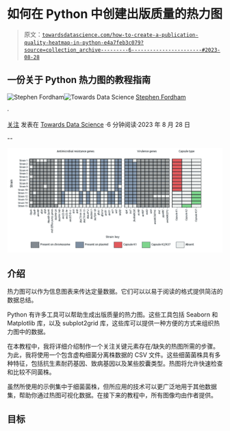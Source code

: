 # 如何在 Python 中创建出版质量的热力图

> 原文：[`towardsdatascience.com/how-to-create-a-publication-quality-heatmap-in-python-e4a7feb3c079?source=collection_archive---------6-----------------------#2023-08-28`](https://towardsdatascience.com/how-to-create-a-publication-quality-heatmap-in-python-e4a7feb3c079?source=collection_archive---------6-----------------------#2023-08-28)

## 一份关于 Python 热力图的教程指南

[](https://medium.com/@stephenfordham?source=post_page-----e4a7feb3c079--------------------------------)![Stephen Fordham](https://medium.com/@stephenfordham?source=post_page-----e4a7feb3c079--------------------------------)[](https://towardsdatascience.com/?source=post_page-----e4a7feb3c079--------------------------------)![Towards Data Science](https://towardsdatascience.com/?source=post_page-----e4a7feb3c079--------------------------------) [Stephen Fordham](https://medium.com/@stephenfordham?source=post_page-----e4a7feb3c079--------------------------------)

·

[关注](https://medium.com/m/signin?actionUrl=https%3A%2F%2Fmedium.com%2F_%2Fsubscribe%2Fuser%2F5d3f46276e7e&operation=register&redirect=https%3A%2F%2Ftowardsdatascience.com%2Fhow-to-create-a-publication-quality-heatmap-in-python-e4a7feb3c079&user=Stephen+Fordham&userId=5d3f46276e7e&source=post_page-5d3f46276e7e----e4a7feb3c079---------------------post_header-----------) 发表在 [Towards Data Science](https://towardsdatascience.com/?source=post_page-----e4a7feb3c079--------------------------------) ·6 分钟阅读·2023 年 8 月 28 日[](https://medium.com/m/signin?actionUrl=https%3A%2F%2Fmedium.com%2F_%2Fvote%2Ftowards-data-science%2Fe4a7feb3c079&operation=register&redirect=https%3A%2F%2Ftowardsdatascience.com%2Fhow-to-create-a-publication-quality-heatmap-in-python-e4a7feb3c079&user=Stephen+Fordham&userId=5d3f46276e7e&source=-----e4a7feb3c079---------------------clap_footer-----------)

--

[](https://medium.com/m/signin?actionUrl=https%3A%2F%2Fmedium.com%2F_%2Fbookmark%2Fp%2Fe4a7feb3c079&operation=register&redirect=https%3A%2F%2Ftowardsdatascience.com%2Fhow-to-create-a-publication-quality-heatmap-in-python-e4a7feb3c079&source=-----e4a7feb3c079---------------------bookmark_footer-----------)![](img/f7245fadca629866393efbef00ba5822.png)

## 介绍

热力图可以作为信息图表来传达定量数据。它们可以以易于阅读的格式提供简洁的数据总结。

Python 有许多工具可以帮助生成出版质量的热力图。这些工具包括 Seaborn 和 Matplotlib 库，以及 subplot2grid 库，这些库可以提供一种方便的方式来组织热力图中的数据。

在本教程中，我将详细介绍制作一个关注关键元素存在/缺失的热图所需的步骤。为此，我将使用一个包含虚构细菌分离株数据的 CSV 文件。这些细菌菌株具有多种特征，包括抗生素耐药基因、致病基因以及某些胶囊类型。热图将允许快速检查和比较不同菌株。

虽然所使用的示例集中于细菌菌株，但所应用的技术可以更广泛地用于其他数据集，帮助你通过热图可视化数据。在接下来的教程中，所有图像均由作者提供。

## 目标
